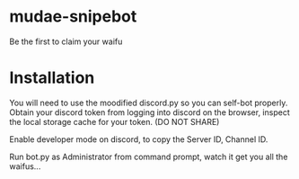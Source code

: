# mudae-snipebot
Be the first to claim your waifu

# Installation
You will need to use the moodified discord.py so you can self-bot properly.
Obtain your discord token from logging into discord on the browser, inspect the local storage cache for your token. (DO NOT SHARE)

Enable developer mode on discord, to copy the Server ID, Channel ID.

Run bot.py as Administrator from command prompt, watch it get you all the waifus...
